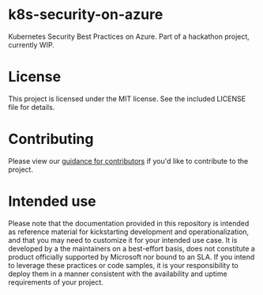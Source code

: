 # k8s-security-on-azure
Kubernetes Security Best Practices on Azure. Part of a hackathon project, currently WIP.

# License
This project is licensed under the MIT license. See the included LICENSE file for details.

# Contributing
Please view our [guidance for contributors](CONTRIBUTORS.md) if you'd like to contribute to the project.

# Intended use
Please note that the documentation provided in this repository is intended as reference material for kickstarting development and operationalization, and that you may need to customize it for your intended use case. It is developed by a the maintainers on a best-effort basis, does not constitute a product officially supported by Microsoft nor bound to an SLA. If you intend to leverage these practices or code samples, it is your responsibility to deploy them in a manner consistent with the availability and uptime requirements of your project.
